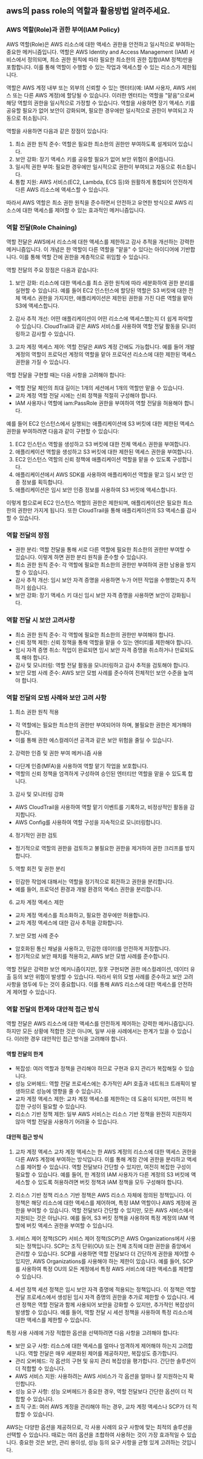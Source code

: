 ## aws의 pass role의 역할과 활용방법 알려주세요.

### AWS 역할(Role)과 권한 부여(IAM Policy)

AWS 역할(Role)은 AWS 리소스에 대한 액세스 권한을 안전하고 일시적으로 부여하는 중요한 메커니즘입니다. 역할은 AWS Identity and Access Management (IAM) 서비스에서 정의되며, 최소 권한 원칙에 따라 필요한 최소한의 권한 집합(IAM 정책)만을 포함합니다. 이를 통해 역할이 수행할 수 있는 작업과 액세스할 수 있는 리소스가 제한됩니다.

역할은 AWS 계정 내부 또는 외부의 신뢰할 수 있는 엔터티(예: IAM 사용자, AWS 서비스 또는 다른 AWS 계정)에 할당될 수 있습니다. 이러한 엔터티는 역할을 "맡음"으로써 해당 역할의 권한을 일시적으로 가정할 수 있습니다. 역할을 사용하면 장기 액세스 키를 공유할 필요가 없어 보안이 강화되며, 필요한 경우에만 일시적으로 권한이 부여되고 자동으로 취소됩니다.

역할을 사용하면 다음과 같은 장점이 있습니다:

1. 최소 권한 원칙 준수: 역할은 필요한 최소한의 권한만 부여하도록 설계되어 있습니다.
2. 보안 강화: 장기 액세스 키를 공유할 필요가 없어 보안 위험이 줄어듭니다.
3. 일시적 권한 부여: 필요한 경우에만 일시적으로 권한이 부여되고 자동으로 취소됩니다.
4. 통합 지원: AWS 서비스(EC2, Lambda, ECS 등)와 원활하게 통합되어 안전하게 다른 AWS 리소스에 액세스할 수 있습니다.

따라서 AWS 역할은 최소 권한 원칙을 준수하면서 안전하고 유연한 방식으로 AWS 리소스에 대한 액세스를 제어할 수 있는 효과적인 메커니즘입니다.


### 역할 전달(Role Chaining)

역할 전달은 AWS에서 리소스에 대한 액세스를 제한하고 감사 추적을 개선하는 강력한 메커니즘입니다. 이 개념은 한 역할이 다른 역할을 "맡을" 수 있다는 아이디어에 기반합니다. 이를 통해 역할 간에 권한을 계층적으로 위임할 수 있습니다.

역할 전달의 주요 장점은 다음과 같습니다:

1. 보안 강화: 리소스에 대한 액세스를 최소 권한 원칙에 따라 세분화하여 권한 분리를 실현할 수 있습니다. 예를 들어 EC2 인스턴스에 할당된 역할은 S3 버킷에 대한 전체 액세스 권한을 가지지만, 애플리케이션은 제한된 권한을 가진 다른 역할을 맡아 S3에 액세스합니다.

2. 감사 추적 개선: 어떤 애플리케이션이 어떤 리소스에 액세스했는지 더 쉽게 파악할 수 있습니다. CloudTrail과 같은 AWS 서비스를 사용하여 역할 전달 활동을 모니터링하고 감사할 수 있습니다.

3. 교차 계정 액세스 제어: 역할 전달은 AWS 계정 간에도 가능합니다. 예를 들어 개발 계정의 역할이 프로덕션 계정의 역할을 맡아 프로덕션 리소스에 대한 제한된 액세스 권한을 가질 수 있습니다.

역할 전달을 구현할 때는 다음 사항을 고려해야 합니다:

- 역할 전달 체인의 최대 길이는 1개의 세션에서 1개의 역할만 맡을 수 있습니다.
- 교차 계정 역할 전달 시에는 신뢰 정책을 적절히 구성해야 합니다.
- IAM 사용자나 역할에 iam:PassRole 권한을 부여하여 역할 전달을 허용해야 합니다.

예를 들어 EC2 인스턴스에서 실행되는 애플리케이션에 S3 버킷에 대한 제한된 액세스 권한을 부여하려면 다음과 같이 구현할 수 있습니다:

1. EC2 인스턴스 역할을 생성하고 S3 버킷에 대한 전체 액세스 권한을 부여합니다.
2. 애플리케이션 역할을 생성하고 S3 버킷에 대한 제한된 액세스 권한을 부여합니다.
3. EC2 인스턴스 역할의 신뢰 정책에 애플리케이션 역할을 맡을 수 있도록 구성합니다.
4. 애플리케이션에서 AWS SDK를 사용하여 애플리케이션 역할을 맡고 임시 보안 인증 정보를 획득합니다.
5. 애플리케이션은 임시 보안 인증 정보를 사용하여 S3 버킷에 액세스합니다.

이렇게 함으로써 EC2 인스턴스 역할의 권한은 제한되며, 애플리케이션은 필요한 최소한의 권한만 가지게 됩니다. 또한 CloudTrail을 통해 애플리케이션의 S3 액세스를 감사할 수 있습니다.


### 역할 전달의 장점
- 권한 분리: 역할 전달을 통해 서로 다른 역할에 필요한 최소한의 권한만 부여할 수 있습니다. 이렇게 하면 권한 분리 원칙을 준수할 수 있습니다.
- 최소 권한 원칙 준수: 각 역할에 필요한 최소한의 권한만 부여하여 권한 남용을 방지할 수 있습니다.
- 감사 추적 개선: 임시 보안 자격 증명을 사용하면 누가 어떤 작업을 수행했는지 추적하기 쉽습니다.
- 보안 강화: 장기 액세스 키 대신 임시 보안 자격 증명을 사용하면 보안이 강화됩니다.

### 역할 전달 시 보안 고려사항
- 최소 권한 원칙 준수: 각 역할에 필요한 최소한의 권한만 부여해야 합니다.
- 신뢰 정책 제한: 신뢰 정책을 통해 역할을 맡을 수 있는 엔터티를 제한해야 합니다.
- 임시 자격 증명 취소: 작업이 완료되면 임시 보안 자격 증명을 취소하거나 만료되도록 해야 합니다.
- 감사 및 모니터링: 역할 전달 활동을 모니터링하고 감사 추적을 검토해야 합니다.
- 보안 모범 사례 준수: AWS 보안 모범 사례를 준수하여 전체적인 보안 수준을 높여야 합니다.


### 역할 전달의 모범 사례와 보안 고려 사항

1. 최소 권한 원칙 적용
- 각 역할에는 필요한 최소한의 권한만 부여되어야 하며, 불필요한 권한은 제거해야 합니다.
- 이를 통해 권한 에스컬레이션 공격과 같은 보안 위험을 줄일 수 있습니다.

2. 강력한 인증 및 권한 부여 메커니즘 사용
- 다단계 인증(MFA)을 사용하여 역할 맡기 작업을 보호합니다.
- 역할의 신뢰 정책을 엄격하게 구성하여 승인된 엔터티만 역할을 맡을 수 있도록 합니다.

3. 감사 및 모니터링 강화
- AWS CloudTrail을 사용하여 역할 맡기 이벤트를 기록하고, 비정상적인 활동을 감지합니다.
- AWS Config를 사용하여 역할 구성을 지속적으로 모니터링합니다.

4. 정기적인 권한 검토
- 정기적으로 역할의 권한을 검토하고 불필요한 권한을 제거하여 권한 크리프를 방지합니다.

5. 역할 회전 및 권한 분리
- 민감한 작업에 대해서는 역할을 정기적으로 회전하고 권한을 분리합니다.
- 예를 들어, 프로덕션 환경과 개발 환경의 액세스 권한을 분리합니다.

6. 교차 계정 액세스 제한
- 교차 계정 액세스를 최소화하고, 필요한 경우에만 허용합니다.
- 교차 계정 액세스에 대한 감사 추적을 강화합니다.

7. 보안 모범 사례 준수
- 암호화된 통신 채널을 사용하고, 민감한 데이터를 안전하게 저장합니다.
- 정기적으로 보안 패치를 적용하고, AWS 보안 모범 사례를 준수합니다.

역할 전달은 강력한 보안 메커니즘이지만, 잘못 구현되면 권한 에스컬레이션, 데이터 유출 등의 보안 위험이 발생할 수 있습니다. 따라서 위의 모범 사례를 준수하고 보안 고려 사항을 염두에 두는 것이 중요합니다. 이를 통해 AWS 리소스에 대한 액세스를 안전하게 제어할 수 있습니다.


### 역할 전달의 한계와 대안적 접근 방식

역할 전달은 AWS 리소스에 대한 액세스를 안전하게 제어하는 강력한 메커니즘입니다. 하지만 모든 상황에 적합한 것은 아니며, 일부 사용 사례에서는 한계가 있을 수 있습니다. 이러한 경우 대안적인 접근 방식을 고려해야 합니다.

#### 역할 전달의 한계

- 복잡성: 여러 역할과 정책을 관리해야 하므로 구현과 유지 관리가 복잡해질 수 있습니다.
- 성능 오버헤드: 역할 전달 프로세스에는 추가적인 API 호출과 네트워크 트래픽이 발생하므로 성능에 영향을 줄 수 있습니다.
- 교차 계정 액세스 제한: 교차 계정 액세스를 제한하는 데 도움이 되지만, 여전히 복잡한 구성이 필요할 수 있습니다.
- 리소스 기반 정책 제한: 일부 AWS 서비스는 리소스 기반 정책을 완전히 지원하지 않아 역할 전달을 사용하기 어려울 수 있습니다.

#### 대안적 접근 방식

1. 교차 계정 액세스
교차 계정 액세스는 한 AWS 계정의 리소스에 대한 액세스 권한을 다른 AWS 계정에 부여하는 방식입니다. 이를 통해 계정 간에 권한을 분리하고 액세스를 제어할 수 있습니다. 역할 전달보다 간단할 수 있지만, 여전히 복잡한 구성이 필요할 수 있습니다. 예를 들어, 한 계정의 IAM 사용자가 다른 계정의 S3 버킷에 액세스할 수 있도록 허용하려면 버킷 정책과 IAM 정책을 모두 구성해야 합니다.

2. 리소스 기반 정책
리소스 기반 정책은 AWS 리소스 자체에 정의된 정책입니다. 이 정책은 해당 리소스에 대한 액세스를 제어하며, 특정 IAM 역할이나 AWS 계정에 권한을 부여할 수 있습니다. 역할 전달보다 간단할 수 있지만, 모든 AWS 서비스에서 지원되는 것은 아닙니다. 예를 들어, S3 버킷 정책을 사용하여 특정 계정의 IAM 역할에 버킷 액세스 권한을 부여할 수 있습니다.

3. 서비스 제어 정책(SCP)
서비스 제어 정책(SCP)은 AWS Organizations에서 사용되는 정책입니다. SCP는 조직 단위(OU) 또는 전체 조직에 대한 권한을 중앙에서 관리할 수 있습니다. SCP를 사용하면 역할 전달보다 더 간단하게 권한을 제어할 수 있지만, AWS Organizations를 사용해야 하는 제한이 있습니다. 예를 들어, SCP를 사용하여 특정 OU의 모든 계정에서 특정 AWS 서비스에 대한 액세스를 제한할 수 있습니다.

4. 세션 정책
세션 정책은 임시 보안 자격 증명에 적용되는 정책입니다. 이 정책은 역할 전달 프로세스에서 생성된 임시 자격 증명의 권한을 추가로 제한할 수 있습니다. 세션 정책은 역할 전달과 함께 사용되어 보안을 강화할 수 있지만, 추가적인 복잡성이 발생할 수 있습니다. 예를 들어, 역할 전달 시 세션 정책을 사용하여 특정 리소스에 대한 액세스를 제한할 수 있습니다.

특정 사용 사례에 가장 적합한 옵션을 선택하려면 다음 사항을 고려해야 합니다:

- 보안 요구 사항: 리소스에 대한 액세스를 얼마나 엄격하게 제어해야 하는지 고려합니다. 역할 전달은 매우 세분화된 제어를 제공하지만, 복잡성도 증가합니다.
- 관리 오버헤드: 각 옵션의 구현 및 유지 관리 복잡성을 평가합니다. 간단한 솔루션이 더 적합할 수 있습니다.
- AWS 서비스 지원: 사용하려는 AWS 서비스가 각 옵션을 얼마나 잘 지원하는지 확인합니다.
- 성능 요구 사항: 성능 오버헤드가 중요한 경우, 역할 전달보다 간단한 옵션이 더 적합할 수 있습니다.
- 조직 구조: 여러 AWS 계정을 관리해야 하는 경우, 교차 계정 액세스나 SCP가 더 적합할 수 있습니다.

AWS는 다양한 옵션을 제공하므로, 각 사용 사례의 요구 사항에 맞는 최적의 솔루션을 선택할 수 있습니다. 때로는 여러 옵션을 조합하여 사용하는 것이 가장 효과적일 수 있습니다. 중요한 것은 보안, 관리 용이성, 성능 등의 요구 사항을 균형 있게 고려하는 것입니다.


